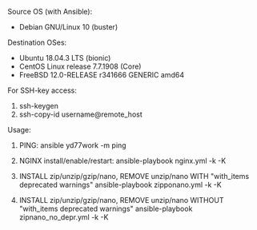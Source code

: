 Source OS (with Ansible): 

 - Debian GNU/Linux 10 (buster)


Destination OSes:

 - Ubuntu 18.04.3 LTS (bionic)
 - CentOS Linux release 7.7.1908 (Core)
 - FreeBSD 12.0-RELEASE r341666 GENERIC  amd64


For SSH-key access:

1. ssh-keygen
2. ssh-copy-id username@remote_host



Usage:

1. PING:
    ansible yd77work -m ping

2. NGINX install/enable/restart:
    ansible-playbook nginx.yml -k -K

3. INSTALL zip/unzip/gzip/nano, REMOVE unzip/nano WITH "with_items deprecated warnings"
    ansible-playbook zipponano.yml -k -K

4. INSTALL zip/unzip/gzip/nano, REMOVE unzip/nano WITHOUT "with_items deprecated warnings"
    ansible-playbook zipnano_no_depr.yml -k -K
